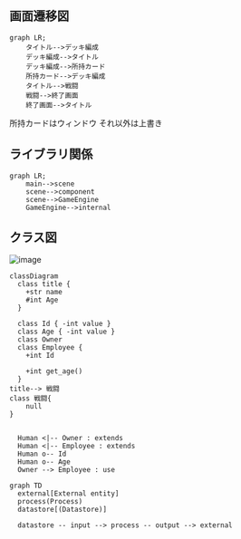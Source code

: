 ## 画面遷移図
```mermaid
graph LR;
    タイトル-->デッキ編成
    デッキ編成-->タイトル
    デッキ編成-->所持カード
    所持カード-->デッキ編成
    タイトル-->戦闘
    戦闘-->終了画面
    終了画面-->タイトル
```
所持カードはウィンドウ
それ以外は上書き

## ライブラリ関係


```mermaid
graph LR;
    main-->scene
    scene-->component  
    scene-->GameEngine
    GameEngine-->internal
```
## クラス図
![image](image.jpg)
```mermaid
classDiagram
  class title {
    +str name
    #int Age
  }

  class Id { -int value }
  class Age { -int value }
  class Owner
  class Employee {
    +int Id

    +int get_age()
  }
title--> 戦闘
class 戦闘{
    null
}


  Human <|-- Owner : extends
  Human <|-- Employee : extends
  Human o-- Id
  Human o-- Age
  Owner --> Employee : use
```


```mermaid
graph TD
  external[External entity]
  process(Process)
  datastore[(Datastore)]

  datastore -- input --> process -- output --> external

```